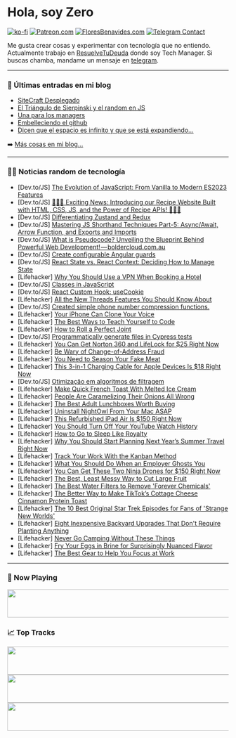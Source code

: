 # Hola, soy Zero

[![ko-fi](https://ko-fi.com/img/githubbutton_sm.svg)](https://ko-fi.com/J3J4N0LUK)
[![Patreon.com](https://img.shields.io/endpoint.svg?url=https%3A%2F%2Fshieldsio-patreon.vercel.app%2Fapi%3Fusername%3Dzerodragon%26type%3Dpatrons&style=for-the-badge)](https://patreon.com/zerodragon)
[![FloresBenavides.com](https://img.shields.io/website?down_message=oops&label=MiBlog&style=for-the-badge&up_message=online&url=https%3A%2F%2Ffloresbenavides.com)](https://floresbenavides.com)
[![Telegram Contact](https://img.shields.io/badge/escr%C3%ADbeme-ZeroDragon-%2326A5E4?style=for-the-badge&logo=telegram)](https://t.me/zerodragon)

Me gusta crear cosas y experimentar con tecnología que no entiendo.
Actualmente trabajo en [ResuelveTuDeuda](http://github.com/resuelve) donde soy Tech Manager.
Si buscas chamba, mandame un mensaje en [telegram](https://t.me/zerodragon).

---

### 📕 Últimas entradas en mi blog
<!-- BLOG-POST-LIST:START -->
- [SiteCraft Desplegado](https://floresbenavides.com/sitecraft-desplegado/)
- [El Triángulo de Sierpinski y el random en JS](https://floresbenavides.com/el-triangulo-de-sierpinski-y-el-random-en-js/)
- [Una para los managers](https://floresbenavides.com/una-para-los-managers/)
- [Embelleciendo el github](https://floresbenavides.com/embelleciendo-el-github/)
- [Dicen que el espacio es infinito y que se está expandiendo…](https://floresbenavides.com/dicen-que-el-espacio-es-infinito-y-que-se-esta-expandiendo/)
<!-- BLOG-POST-LIST:END -->

➡️ [Más cosas en mi blog...](https://floresbenavides.com)

---

### 👨‍💻 Noticias random de tecnología
<!-- TECH-POSTS:START -->
- [Dev.to/JS] [The Evolution of JavaScript: From Vanilla to Modern ES2023 Features](https://dev.to/digitalpollution/the-evolution-of-javascript-from-vanilla-to-modern-es2023-features-5bj0)
- [Dev.to/JS] [🍳👩‍🍳 Exciting News: Introducing our Recipe Website Built with HTML, CSS, JS, and the Power of Recipe APIs! 👨‍🍳🍲](https://dev.to/sadiqshaik123/exciting-news-introducing-our-recipe-website-built-with-html-css-js-and-the-power-of-recipe-apis-58ie)
- [Dev.to/JS] [Differentiating Zustand and Redux](https://dev.to/brainiacneit/differentiating-zustand-and-redux-al6)
- [Dev.to/JS] [Mastering JS Shorthand Techniques Part-5: Async/Await, Arrow Function, and Exports and Imports](https://dev.to/abidullah786/mastering-javascript-shorthand-techniques-part-5-asyncawait-arrow-function-and-exports-and-imports-2pj1)
- [Dev.to/JS] [What is Pseudocode? Unveiling the Blueprint Behind Powerful Web Development! — boldercloud.com.au](https://dev.to/stonediggity/what-is-pseudocode-unveiling-the-blueprint-behind-powerful-web-development-boldercloudcomau-2app)
- [Dev.to/JS] [Create configurable Angular guards](https://dev.to/this-is-angular/create-configurable-angular-guards-ng4)
- [Dev.to/JS] [React State vs. React Context: Deciding How to Manage State](https://dev.to/imevanc/react-state-vs-react-context-deciding-how-to-manage-state-15e3)
- [Lifehacker] [Why You Should Use a VPN When Booking a Hotel](https://lifehacker.com/why-you-should-use-a-vpn-when-booking-a-hotel-1850722600)
- [Dev.to/JS] [Classes in JavaScript](https://dev.to/ojal_dev/classes-in-javascript-19bd)
- [Dev.to/JS] [React Custom Hook: useCookie](https://dev.to/sergeyleschev/react-custom-hook-usecookie-5e35)
- [Lifehacker] [All the New Threads Features You Should Know About](https://lifehacker.com/all-the-new-threads-features-you-should-know-about-1850722073)
- [Dev.to/JS] [Created simple phone number compression functions.](https://dev.to/hidao80/phone-number-compression-1mip)
- [Lifehacker] [Your iPhone Can Clone Your Voice](https://lifehacker.com/your-iphone-can-clone-your-voice-1850722400)
- [Lifehacker] [The Best Ways to Teach Yourself to Code](https://lifehacker.com/top-10-ways-to-teach-yourself-to-code-1684250889)
- [Lifehacker] [How to Roll a Perfect Joint](https://lifehacker.com/how-to-roll-a-perfect-joint-1848559512)
- [Dev.to/JS] [Programmatically generate files in Cypress tests](https://dev.to/tylerlwsmith/programmatically-generate-files-in-cypress-tests-dm8)
- [Lifehacker] [You Can Get Norton 360 and LifeLock for $25 Right Now](https://lifehacker.com/you-can-get-norton-360-and-lifelock-for-25-right-now-1850707854)
- [Lifehacker] [Be Wary of Change-of-Address Fraud](https://lifehacker.com/be-wary-of-change-of-address-fraud-1850721801)
- [Lifehacker] [You Need to Season Your Fake Meat](https://lifehacker.com/you-need-to-season-your-fake-meat-1844891573)
- [Lifehacker] [This 3-in-1 Charging Cable for Apple Devices Is $18 Right Now](https://lifehacker.com/this-3-in-1-charging-cable-for-apple-devices-is-18-rig-1850705884)
- [Dev.to/JS] [Otimização em algoritmos de filtragem](https://dev.to/wevertoum/otimizacao-em-algoritmos-de-filtragem-4kfm)
- [Lifehacker] [Make Quick French Toast With Melted Ice Cream](https://lifehacker.com/make-quick-french-toast-with-melted-ice-cream-1850721883)
- [Lifehacker] [People Are Caramelizing Their Onions All Wrong](https://lifehacker.com/you-cannot-caramelize-onions-without-patience-1823404064)
- [Lifehacker] [The Best Adult Lunchboxes Worth Buying](https://lifehacker.com/best-adult-lunchboxes-1850721509)
- [Lifehacker] [Uninstall NightOwl From Your Mac ASAP](https://lifehacker.com/uninstall-nightowl-from-your-mac-asap-1850721644)
- [Lifehacker] [This Refurbished iPad Air Is $150 Right Now](https://lifehacker.com/this-refurbished-ipad-air-is-150-right-now-1850705010)
- [Lifehacker] [You Should Turn Off Your YouTube Watch History](https://lifehacker.com/you-should-turn-off-your-youtube-watch-history-1850720994)
- [Lifehacker] [How to Go to Sleep Like Royalty](https://lifehacker.com/how-to-go-to-sleep-like-fucking-royalty-1848593982)
- [Lifehacker] [Why You Should Start Planning Next Year’s Summer Travel Right Now](https://lifehacker.com/why-you-should-start-planning-next-year-s-summer-travel-1850721019)
- [Lifehacker] [Track Your Work With the Kanban Method](https://lifehacker.com/track-your-work-with-the-kanban-method-1850721028)
- [Lifehacker] [What You Should Do When an Employer Ghosts You](https://lifehacker.com/what-you-should-do-when-an-employer-ghosts-you-1850720900)
- [Lifehacker] [You Can Get These Two Ninja Drones for $150 Right Now](https://lifehacker.com/you-can-get-these-two-ninja-drones-for-150-right-now-1850705303)
- [Lifehacker] [The Best, Least Messy Way to Cut Large Fruit](https://lifehacker.com/the-best-least-messy-way-to-cut-large-fruit-1850720567)
- [Lifehacker] [The Best Water Filters to Remove &#39;Forever Chemicals&#39;](https://lifehacker.com/the-best-water-filters-to-remove-forever-chemicals-1850718819)
- [Lifehacker] [The Better Way to Make TikTok’s Cottage Cheese Cinnamon Protein Toast](https://lifehacker.com/make-a-better-tiktok-protein-toast-1850719264)
- [Lifehacker] [The 10 Best Original Star Trek Episodes for Fans of &#39;Strange New Worlds&#39;](https://lifehacker.com/the-10-best-original-star-trek-episodes-for-fans-of-bra-1850719883)
- [Lifehacker] [Eight Inexpensive Backyard Upgrades That Don&#39;t Require Planting Anything](https://lifehacker.com/best-inexpensive-backyard-updates-1850717278)
- [Lifehacker] [Never Go Camping Without These Things](https://lifehacker.com/never-go-camping-without-these-things-1849469481)
- [Lifehacker] [Fry Your Eggs in Brine for Surprisingly Nuanced Flavor](https://lifehacker.com/fry-your-eggs-in-brine-for-surprisingly-nuanced-flavor-1850718578)
- [Lifehacker] [The Best Gear to Help You Focus at Work](https://lifehacker.com/the-best-gear-to-help-you-focus-at-work-1850718629)<!-- TECH-POSTS:END -->

---

### 🎵 Now Playing
<a href="https://spotify-now-playing-dun.vercel.app/now-playing?open"><img src="https://spotify-now-playing-dun.vercel.app/now-playing" width="540" height="64"></a>

### 📈 Top Tracks
<a href="https://spotify-now-playing-dun.vercel.app/top-tracks?i=1&open"><img src="https://spotify-now-playing-dun.vercel.app/top-tracks?i=1" width="540" height="64"></a>
<a href="https://spotify-now-playing-dun.vercel.app/top-tracks?i=2&open"><img src="https://spotify-now-playing-dun.vercel.app/top-tracks?i=2" width="540" height="64"></a>
<a href="https://spotify-now-playing-dun.vercel.app/top-tracks?i=3&open"><img src="https://spotify-now-playing-dun.vercel.app/top-tracks?i=3" width="540" height="64"></a>
